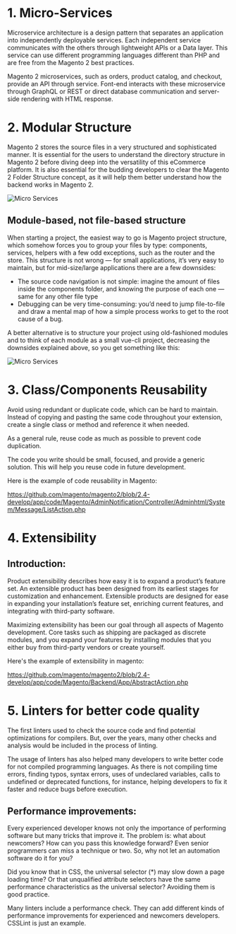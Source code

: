# 1. Micro-Services
Microservice architecture is a design pattern that separates an application into independently deployable services. Each independent service communicates with the others through lightweight APIs or a Data layer. This service can use different programming languages different than PHP and are free from the Magento 2 best practices.

Magento 2 microservices, such as orders, product catalog, and checkout, provide an API through service. Font-end interacts with these microservice through GraphQL or REST or direct database communication and server-side rendering with HTML response.

# 2. Modular Structure
Magento 2 stores the source files in a very structured and sophisticated manner. It is essential for the users to understand the directory structure in Magento 2 before diving deep into the versatility of this eCommerce platform. It is also essential for the budding developers to clear the Magento 2 Folder Structure concept, as it will help them better understand how the backend works in Magento 2.

![Micro Services](https://i.imgur.com/qZrn6K4.png)

## Module-based, not file-based structure

When starting a project, the easiest way to go is Magento project structure, which somehow forces you to group your files by type: components, services, helpers with a few odd exceptions, such as the router and the store. This structure is not wrong — for small applications, it’s very easy to maintain, but for mid-size/large applications there are a few downsides:
- The source code navigation is not simple: imagine the amount of files inside the components folder, and knowing the purpose of each one — same for any other file type
- Debugging can be very time-consuming: you’d need to jump file-to-file and draw a mental map of how a simple process works to get to the root cause of a bug.

A better alternative is to structure your project using old-fashioned modules and to think of each module as a small vue-cli project, decreasing the downsides explained above, so you get something like this:


![Micro Services](https://i.imgur.com/tln2Yys.png)

# 3. Class/Components Reusability
Avoid using redundant or duplicate code, which can be hard to maintain. Instead of copying and pasting the same code throughout your extension, create a single class or method and reference it when needed.

As a general rule, reuse code as much as possible to prevent code duplication.

The code you write should be small, focused, and provide a generic solution. This will help you reuse code in future development.

Here is the example of code reusability in Magento:

https://github.com/magento/magento2/blob/2.4-develop/app/code/Magento/AdminNotification/Controller/Adminhtml/System/Message/ListAction.php  

# 4. Extensibility

## Introduction:
Product extensibility describes how easy it is to expand a product’s feature set. An extensible product has been designed from its earliest stages for customization and enhancement. Extensible products are designed for ease in expanding your installation’s feature set, enriching current features, and integrating with third-party software.

Maximizing extensibility has been our goal through all aspects of Magento development. Core tasks such as shipping are packaged as discrete modules, and you expand your features by installing modules that you either buy from third-party vendors or create yourself.

Here's the example of extensibility in magento:

https://github.com/magento/magento2/blob/2.4-develop/app/code/Magento/Backend/App/AbstractAction.php


# 5. Linters for better code quality

The first linters used to check the source code and find potential optimizations for compilers. But, over the years, many other checks and analysis would be included in the process of linting.

The usage of linters has also helped many developers to write better code for not compiled programming languages. As there is not compiling time errors, finding typos, syntax errors, uses of undeclared variables, calls to undefined or deprecated functions, for instance, helping developers to fix it faster and reduce bugs before execution.


## Performance improvements:

Every experienced developer knows not only the importance of performing software but many tricks that improve it. The problem is: what about newcomers? How can you pass this knowledge forward? Even senior programmers can miss a technique or two. So, why not let an automation software do it for you?

Did you know that in CSS, the universal selector (*) may slow down a page loading time? Or that unqualified attribute selectors have the same performance characteristics as the universal selector? Avoiding them is good practice.

Many linters include a performance check. They can add different kinds of performance improvements for experienced and newcomers developers. CSSLint is just an example.

